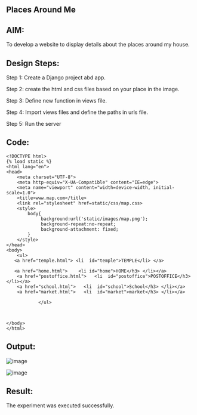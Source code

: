 ## Places Around Me
## AIM:
To develop a website to display details about the places around my house.

## Design Steps:
Step 1:
Create a Django project abd app.

Step 2:
create the html and css files based on your place in the image.

Step 3:
Define new function in views file.

Step 4:
Import views files and define the paths in urls file.

Step 5:
Run the server

## Code:
```
<!DOCTYPE html>
{% load static %}
<html lang="en">
<head>
    <meta charset="UTF-8">
    <meta http-equiv="X-UA-Compatible" content="IE=edge">
    <meta name="viewport" content="width=device-width, initial-scale=1.0">
    <title>www.map.com</title>
    <link rel="stylesheet" href=static/css/map.css>
    <style>
        body{
             background:url('static/images/map.png');
             background-repeat:no-repeat;
             background-attachment: fixed;
        }
    </style>
</head>
<body>
    <ul>
   <a href="temple.html"> <li  id="temple">TEMPLE</li> </a>
    
   <a href="home.html">    <li id="home">HOME</h3> </li></a>
    <a href="postoffice.html">   <li  id="postoffice">POSTOFFICE</h3> </li></a>
    <a href="school.html">   <li  id="school">School</h3> </li></a>
    <a href="market.html">   <li  id="market">market</h3> </li></a>
            
            </ul> 

   
    
</body>
</html>
```
## Output:

![image](https://user-images.githubusercontent.com/118807740/215303355-f136a9ef-7958-45b8-bc5c-ce454764d36e.png)

![image](https://user-images.githubusercontent.com/118807740/215303399-b5fae78f-cc7d-405f-beda-56c6a88becce.png)



## Result:
The experiment was executed successfully.

